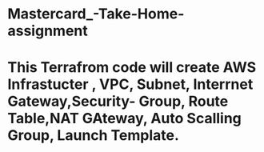 # Mastercard_-Take-Home-assignment

# This Terrafrom code will create AWS Infrastucter , VPC, Subnet, Interrnet Gateway,Security- Group, Route Table,NAT GAteway, Auto Scalling Group, Launch Template.
